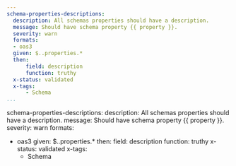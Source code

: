 ```yaml
---
schema-properties-descriptions:
  description: All schemas properties should have a description.
  message: Should have schema property {{ property }}.
  severity: warn
  formats:
  - oas3
  given: $..properties.*
  then:
      field: description
      function: truthy
  x-status: validated
  x-tags:
      - Schema         
...
```

schema-properties-descriptions:
  description: All schemas properties should have a description.
  message: Should have schema property {{ property }}.
  severity: warn
  formats:
  - oas3
  given: $..properties.*
  then:
      field: description
      function: truthy
  x-status: validated
  x-tags:
      - Schema  